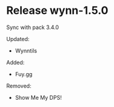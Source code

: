 # Release wynn-1.5.0

Sync with pack 3.4.0

Updated:
- Wynntils

Added:
- Fuy.gg

Removed:
- Show Me My DPS!
